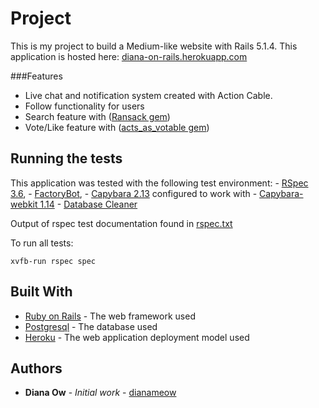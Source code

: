 # Project

This is my project to build a Medium-like website with Rails 5.1.4.
This application is hosted here: [diana-on-rails.herokuapp.com](https://diana-on-rails.herokuapp.com/)

###Features

* Live chat and notification system created with Action Cable. 
* Follow functionality for users
* Search feature with ([Ransack gem](https://github.com/activerecord-hackery/ransack))
* Vote/Like feature with ([acts_as_votable gem](https://github.com/ryanto/acts_as_votable))
 

## Running the tests

This application was tested with the following test environment:
    - [RSpec 3.6](http://rspec.info),
    - [FactoryBot](https://github.com/thoughtbot/factory_bot),
    - [Capybara 2.13](https://github.com/teamcapybara/capybara) configured to work with
    - [Capybara-webkit 1.14](https://github.com/thoughtbot/capybara-webkit) 
    - [Database Cleaner](https://github.com/DatabaseCleaner/database_cleaner)
    
Output of rspec test documentation found in [rspec.txt](https://github.com/dianameow/diana-portal/blob/master/rspec.txt)

To run all tests:
```
xvfb-run rspec spec
```

## Built With

* [Ruby on Rails](http://rubyonrails.org/) - The web framework used
* [Postgresql](https://www.postgresql.org/) - The database used
* [Heroku](https://www.heroku.com/) - The web application deployment model used

## Authors

* **Diana Ow** - *Initial work* - [dianameow](https://github.com/dianameow)


